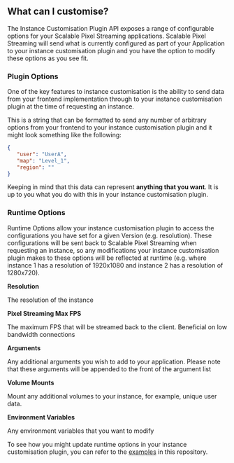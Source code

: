 ## What can I customise?
The Instance Customisation Plugin API exposes a range of configurable options for your Scalable Pixel Streaming applications. Scalable Pixel Streaming will send what is currently configured as part of your Application to your instance customisation plugin and you have the option to modify these options as you see fit.

### Plugin Options
One of the key features to instance customisation is the ability to send data from your frontend implementation through to your instance customisation plugin at the time of requesting an instance.

This is a string that can be formatted to send any number of arbitrary options from your frontend to your instance customisation plugin and it might look something like the following:

```json
{
   "user": "UserA",
   "map": "Level_1",
   "region": ""
}
```

Keeping in mind that this data can represent **anything that you want**. It is up to you what you do with this in your instance customisation plugin.

### Runtime Options
Runtime Options allow your instance customisation plugin to access the configurations you have set for a given Version (e.g. resolution). These configurations will be sent back to Scalable Pixel Streaming when requesting an instance, so any modifications your instance customisation plugin makes to these options will be reflected at runtime (e.g. where instance 1 has a resolution of 1920x1080 and instance 2 has a resolution of 1280x720).

**Resolution**

The resolution of the instance

**Pixel Streaming Max FPS**

The maximum FPS that will be streamed back to the client. Beneficial on low bandwidth connections

**Arguments**

Any additional arguments you wish to add to your application. Please note that these arguments will be appended to the front of the argument list

**Volume Mounts**

Mount any additional volumes to your instance, for example, unique user data.

**Environment Variables**

Any environment variables that you want to modify

To see how you might update runtime options in your instance customisation plugin, you can refer to the [examples](examples/golang/instance-customisation-plugin) in this repository.
